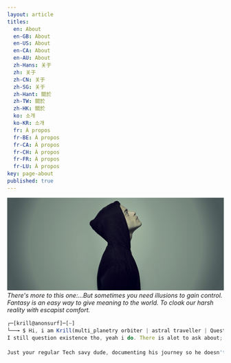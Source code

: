```yaml
---
layout: article
titles:
  en: About
  en-GB: About
  en-US: About
  en-CA: About
  en-AU: About
  zh-Hans: 关于
  zh: 关于
  zh-CN: 关于
  zh-SG: 关于
  zh-Hant: 關於
  zh-TW: 關於
  zh-HK: 關於
  ko: 소개
  ko-KR: 소개
  fr: À propos
  fr-BE: À propos
  fr-CA: À propos
  fr-CH: À propos
  fr-FR: À propos
  fr-LU: À propos
key: page-about
published: true
---
```


![Mr_robot](images/logo/mr_robot.jpg)
*There's more to this one:...But sometimes you need illusions to gain control. Fantasy is an easy way to give meaning to the world. To cloak our harsh reality with escapist comfort.*

```javascript
┌─[krill@anonsurf]─[~]
└──╼ $ Hi, i am Krill(multi_planetry orbiter | astral traveller | Questions existence).haha, all that was just fiction
I still question existence tho, yeah i do. There is alot to ask about; Where does these all lead? 

Just your regular Tech savy dude, documenting his journey so he doesn't go berserk.
```




